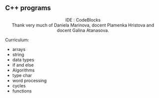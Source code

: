 
## C++ programs
<p align="center">
IDE : CodeBlocks <br />
Thank very much of Daniela Marinova, docent Plamenka Hristova and docent Galina Atanasova.
<!-- <p align="center"> -->
<p>Curriculum:</p>
<ul>
  <li>arrays</li>
  <li>string</li>
  <li>data types</li>
  <li>if and else</li>
  <li>Algorithms</li>
  <li>type char</li>
  <li>word processing</li>
  <li>cycles</li>
  <li>functions</li>
</ul>
<!-- </p> -->
</p>

